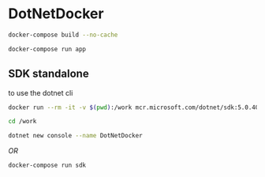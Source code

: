 # DotNetDocker

```bash
docker-compose build --no-cache

docker-compose run app
```

## SDK standalone

to use the dotnet cli

```bash
docker run --rm -it -v $(pwd):/work mcr.microsoft.com/dotnet/sdk:5.0.404 bash

cd /work

dotnet new console --name DotNetDocker
```

_OR_

```bash
docker-compose run sdk
```
